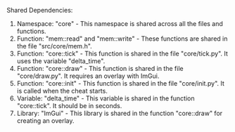 Shared Dependencies:

1. Namespace: "core" - This namespace is shared across all the files and functions.
2. Function: "mem::read" and "mem::write" - These functions are shared in the file "src/core/mem.h".
3. Function: "core::tick" - This function is shared in the file "core/tick.py". It uses the variable "delta_time".
4. Function: "core::draw" - This function is shared in the file "core/draw.py". It requires an overlay with ImGui.
5. Function: "core::init" - This function is shared in the file "core/init.py". It is called when the cheat starts.
6. Variable: "delta_time" - This variable is shared in the function "core::tick". It should be in seconds.
7. Library: "ImGui" - This library is shared in the function "core::draw" for creating an overlay.